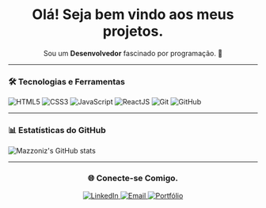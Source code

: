 <h1 align="center">Olá! Seja bem vindo aos meus projetos.</h1>

<p align="center">
  Sou um <strong>Desenvolvedor</strong> fascinado por programação. 🚀
</p>

---

### 🛠️ Tecnologias e Ferramentas
<p>
  <img src="https://img.shields.io/badge/HTML5-orange?logo=html5&logoColor=white" alt="HTML5">
  <img src="https://img.shields.io/badge/CSS3-blue?logo=css3&logoColor=white" alt="CSS3">
  <img src="https://img.shields.io/badge/JavaScript-yellow?logo=javascript&logoColor=black" alt="JavaScript">
  <img src="https://img.shields.io/badge/ReactJS-61DAFB?logo=react&logoColor=black" alt="ReactJS">
  <img src="https://img.shields.io/badge/Git-F05032?logo=git&logoColor=white" alt="Git">
  <img src="https://img.shields.io/badge/GitHub-181717?logo=github&logoColor=white" alt="GitHub">
</p>

---

### 📊 Estatísticas do GitHub
![Mazzoniz's GitHub stats](https://github-readme-stats.vercel.app/api?username=Mazzoniz&show_icons=true&count_private=true&hide_title=true&theme=radical&border_radius=10)

---

<!--
### 💻 Projetos em Destaque
- 🔗 [**Projeto 1**](https://github.com/Mazzoniz/projeto1): Uma breve descrição do que o projeto faz.
- 🔗 [**Projeto 2**](https://github.com/Mazzoniz/projeto2): Destaque para tecnologias utilizadas.
- 🔗 [**Projeto 3**](https://github.com/Mazzoniz/projeto3): Alguma funcionalidade interessante.

---

-->

### <h3 align="center">🌐 Conecte-se Comigo.</h3>
<p align="center">
 <a href="https://www.linkedin.com/in/gustavo-mazoni" target="_blank">
  <img src="https://img.shields.io/badge/LinkedIn-blue?logo=linkedin&logoColor=white" alt="LinkedIn">
</a>
  <a href="mailto:mazoni.gustavo.s@gmail.com" target="_blank">
    <img src="https://img.shields.io/badge/Email-red?logo=gmail&logoColor=white" alt="Email">
  </a>
  <a href="https://seusite.com" target="_blank">
    <img src="https://img.shields.io/badge/Portfólio-green?logo=google-chrome&logoColor=white" alt="Portfólio">
  </a>
</p>
